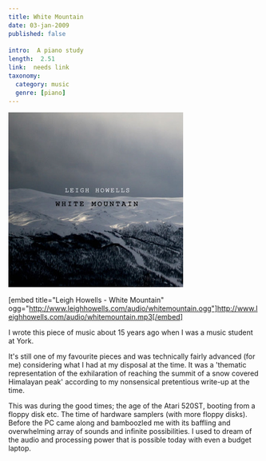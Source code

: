 ```yaml
---
title: White Mountain
date: 03-jan-2009
published: false

intro:  A piano study
length:  2.51
link:  needs link
taxonomy:
  category: music
  genre: [piano]
---
```


![](whitemountain.jpg)

[embed title="Leigh Howells - White Mountain" ogg="http://www.leighhowells.com/audio/whitemountain.ogg"]http://www.leighhowells.com/audio/whitemountain.mp3[/embed]

I wrote this piece of music about 15 years ago when I was a music student at York.

It's still one of my favourite pieces and was technically fairly advanced (for me) considering what I had at my disposal at the time.  It was a 'thematic representation of the exhilaration of reaching the summit of a snow covered Himalayan peak' according to my nonsensical pretentious write-up at the time.

This was during the good times; the age of the Atari 520ST, booting from a floppy disk etc.  The time of hardware samplers (with more floppy disks).  Before the PC came along and bamboozled me with its baffling and overwhelming array of sounds and infinite possibilities.  I used to dream of the audio and processing power that is possible today with even a budget laptop.

